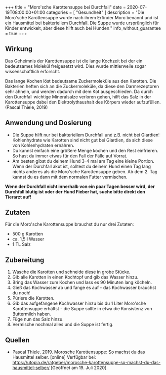 +++
title =  "Moro'sche Karottensuppe bei Durchfall"
date = 2020-07-19T08:00:00+01:00
categories = [
    "Gesundheit"
]
description = "Die Moro'sche Karottensuppe wurde nach ihrem Erfinder Moro benannt und ist ein Hausmittel bei bakteriellem Durchfall. Die Suppe wurde ursprünglich für Kinder entwickelt, aber diese hilft auch bei Hunden."
info_without_guarantee = true
+++

## Wirkung
Das Geheimnis der Karottensuppe ist die lange Kochzeit bei der ein bedeutsames Molekül freigesetzt wird. Dies wurde mittlerweile sogar wissenschaftlich erforscht.  

Das lange Kochen löst bedeutsame Zuckermoleküle aus den Karotten. Die Bakterien heften sich an die Zuckermoleküle, da diese den Darmrezeptoren sehr ähneln, und werden dadurch mit dem Kot ausgeschieden. Da durch den Durchfall wichtige Mineralsalze verloren gehen, hilft das Salz in der Karottensuppe dabei den Elektrolythaushalt des Körpers wieder aufzufüllen. (Pascal Thiele, 2019)

## Anwendung und Dosierung
- Die Suppe hilft nur bei bakteriellem Durchfall und z.B. nicht bei Giardien! Kohlenhydrate wie Karotten sind nicht gut bei Giardien, da sich diese von Kohlenhydraten ernähren.
- Du kannst einfach eine größere Menge kochen und den Rest einfrieren. So hast du immer etwas für den Fall der Fälle auf Vorrat.
- Am besten gibst du deinem Hund 3-4 mal am Tag eine kleine Portion. Wenn der Durchfall akut ist, solltest du deinem Hund einen Tag lang nichts anderes als die Moro'sche Karottensuppe geben. Ab dem 2. Tag kannst du es dann mit dem normalen Futter vermischen.

**Wenn der Durchfall nicht innerhalb von ein paar Tagen besser wird, der Durchfall blutig ist oder der Hund Fieber hat, suche bitte direkt den Tierarzt auf!**

## Zutaten
Für die Moro'sche Karottensuppe brauchst du nur drei Zutaten:
- 500 g Karotten
- ca. 1,5 l Wasser
- 1 TL Salz

## Zubereitung
1. Wasche die Karotten und schneide diese in grobe Stücke.
2. Gib alle Karotten in einen Kochtopf und gib das Wasser hinzu.
3. Bring das Wasser zum Kochen und lass es 90 Minuten lang köcheln.
4. Gieß das Kochwasser ab und fange es auf - das Kochwasser brauchst du noch!
5. Püriere die Karotten.
6. Gib das aufgefangene Kochwasser hinzu bis du 1 Liter Moro'sche Karottensuppe erhältst - die Suppe sollte in etwa die Konsistenz von Buttermilch haben.
7. Füge nun das Salz hinzu.
8. Vermische nochmal alles und die Suppe ist fertig.

## Quellen
- Pascal Thiele. 2019. Morosche Karottensuppe: So machst du das Hausmittel selber. [online] Verfügbar bei: <https://utopia.de/ratgeber/morosche-karottensuppe-so-machst-du-das-hausmittel-selber/> [Geöffnet am 19. Juli 2020].

